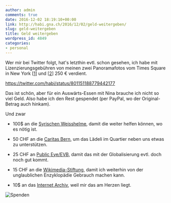 ```yaml
---
author: admin
comments: true
date: 2016-12-02 18:19:10+00:00
link: http://habi.gna.ch/2016/12/02/geld-weitergeben/
slug: geld-weitergeben
title: Geld weitergeben
wordpress_id: 4849
categories:
- personal
---
```


Wer mir bei Twitter folgt, hat's letzthin evtl. schon gesehen, ich habe mit Lizenzierungsgebühren von meinen zwei Panoramafotos vom Times Square in New York [[1](https://www.360cities.net/image/nyc-times-square-1)] und [[2](https://www.360cities.net/image/nyc-times-square-2)] 250 € verdient.

https://twitter.com/habi/status/801151188779442177

Das ist schön, aber für ein Auswärts-Essen mit Nina brauche ich nicht so viel Geld.
Also habe ich den Rest gespendet (per PayPal, wo der Original-Betrag auch hinkam).

Und zwar





  * 100$ an die [Syrischen Weisshelme](https://www.whitehelmets.org/en), damit die weiter helfen können, wo es nötig ist.


  * 50 CHF an die [Caritas Bern](http://www.caritas-bern.ch/), um das Lädeli im Quartier neben uns etwas zu unterstützen.


  * 25 CHF an [Public Eye/EVB](https://www.publiceye.ch/), damit das mit der Globalisierung evtl. doch noch gut kommt.


  * 15 CHF an die [Wikimedia-Stiftung](https://wikimediafoundation.org/wiki/Home), damit ich weiterhin von der unglaublichen Enzyklopädie Gebrauch machen kann.


  * 10$ an das [Internet Archiv](https://archive.org/), weil mir das am Herzen liegt.



![Spenden](http://habi.gna.ch/wp-content/uploads/2016/12/donations.png)

